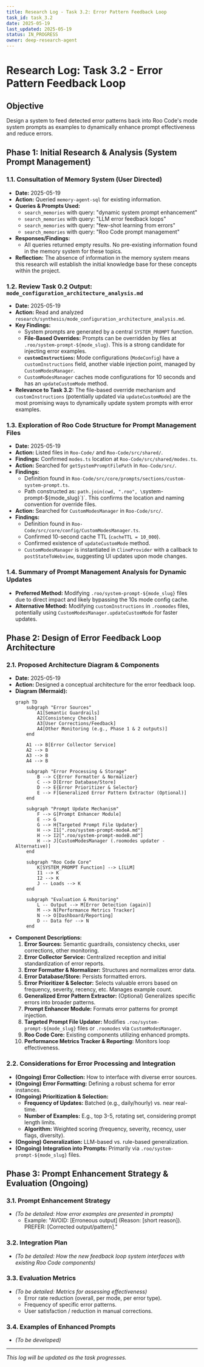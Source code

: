 ```yaml
---
title: Research Log - Task 3.2: Error Pattern Feedback Loop
task_id: task_3.2
date: 2025-05-19
last_updated: 2025-05-19
status: IN_PROGRESS
owner: deep-research-agent
---
```


# Research Log: Task 3.2 - Error Pattern Feedback Loop

## Objective
Design a system to feed detected error patterns back into Roo Code's mode system prompts as examples to dynamically enhance prompt effectiveness and reduce errors.

## Phase 1: Initial Research & Analysis (System Prompt Management)

### 1.1. Consultation of Memory System (User Directed)
*   **Date:** 2025-05-19
*   **Action:** Queried `memory-agent-sql` for existing information.
*   **Queries & Prompts Used:**
    *   `search_memories` with query: "dynamic system prompt enhancement"
    *   `search_memories` with query: "LLM error feedback loops"
    *   `search_memories` with query: "few-shot learning from errors"
    *   `search_memories` with query: "Roo Code prompt management"
*   **Responses/Findings:**
    *   All queries returned empty results. No pre-existing information found in the memory system for these topics.
*   **Reflection:** The absence of information in the memory system means this research will establish the initial knowledge base for these concepts within the project.

### 1.2. Review Task 0.2 Output: `mode_configuration_architecture_analysis.md`
*   **Date:** 2025-05-19
*   **Action:** Read and analyzed `research/synthesis/mode_configuration_architecture_analysis.md`.
*   **Key Findings:**
    *   System prompts are generated by a central `SYSTEM_PROMPT` function.
    *   **File-Based Overrides:** Prompts can be overridden by files at `.roo/system-prompt-${mode_slug}`. This is a strong candidate for injecting error examples.
    *   **`customInstructions`:** Mode configurations (`ModeConfig`) have a `customInstructions` field, another viable injection point, managed by `CustomModesManager`.
    *   `CustomModesManager` caches mode configurations for 10 seconds and has an `updateCustomMode` method.
*   **Relevance to Task 3.2:** The file-based override mechanism and `customInstructions` (potentially updated via `updateCustomMode`) are the most promising ways to dynamically update system prompts with error examples.

### 1.3. Exploration of Roo Code Structure for Prompt Management Files
*   **Date:** 2025-05-19
*   **Action:** Listed files in `Roo-Code/` and `Roo-Code/src/shared/`.
*   **Findings:** Confirmed `modes.ts` location at `Roo-Code/src/shared/modes.ts`.
*   **Action:** Searched for `getSystemPromptFilePath` in `Roo-Code/src/`.
*   **Findings:**
    *   Definition found in `Roo-Code/src/core/prompts/sections/custom-system-prompt.ts`.
    *   Path constructed as: `path.join(cwd, ".roo", \`system-prompt-${mode_slug}\`)`. This confirms the location and naming convention for override files.
*   **Action:** Searched for `CustomModesManager` in `Roo-Code/src/`.
*   **Findings:**
    *   Definition found in `Roo-Code/src/core/config/CustomModesManager.ts`.
    *   Confirmed 10-second cache TTL (`cacheTTL = 10_000`).
    *   Confirmed existence of `updateCustomMode` method.
    *   `CustomModesManager` is instantiated in `ClineProvider` with a callback to `postStateToWebview`, suggesting UI updates upon mode changes.

### 1.4. Summary of Prompt Management Analysis for Dynamic Updates
*   **Preferred Method:** Modifying `.roo/system-prompt-${mode_slug}` files due to direct impact and likely bypassing the 10s mode config cache.
*   **Alternative Method:** Modifying `customInstructions` in `.roomodes` files, potentially using `CustomModesManager.updateCustomMode` for faster updates.

## Phase 2: Design of Error Feedback Loop Architecture

### 2.1. Proposed Architecture Diagram & Components
*   **Date:** 2025-05-19
*   **Action:** Designed a conceptual architecture for the error feedback loop.
*   **Diagram (Mermaid):**
    ```mermaid
    graph TD
        subgraph "Error Sources"
            A1[Semantic Guardrails]
            A2[Consistency Checks]
            A3[User Corrections/Feedback]
            A4[Other Monitoring (e.g., Phase 1 & 2 outputs)]
        end

        A1 --> B[Error Collector Service]
        A2 --> B
        A3 --> B
        A4 --> B

        subgraph "Error Processing & Storage"
            B --> C{Error Formatter & Normalizer}
            C --> D[Error Database/Store]
            D --> E{Error Prioritizer & Selector}
            E --> F[Generalized Error Pattern Extractor (Optional)]
        end

        subgraph "Prompt Update Mechanism"
            F --> G[Prompt Enhancer Module]
            E --> G
            G --> H{Targeted Prompt File Updater}
            H --> I1[".roo/system-prompt-modeA.md"]
            H --> I2[".roo/system-prompt-modeB.md"]
            H --> J[CustomModesManager (.roomodes updater - Alternative)]
        end

        subgraph "Roo Code Core"
            K[SYSTEM_PROMPT Function] --> L[LLM]
            I1 --> K
            I2 --> K
            J -- Loads --> K
        end

        subgraph "Evaluation & Monitoring"
            L -- Output --> M[Error Detection (again)]
            M --> N[Performance Metrics Tracker]
            N --> O[Dashboard/Reporting]
            D -- Data for --> N
        end
    ```
*   **Component Descriptions:**
    1.  **Error Sources:** Semantic guardrails, consistency checks, user corrections, other monitoring.
    2.  **Error Collector Service:** Centralized reception and initial standardization of error reports.
    3.  **Error Formatter & Normalizer:** Structures and normalizes error data.
    4.  **Error Database/Store:** Persists formatted errors.
    5.  **Error Prioritizer & Selector:** Selects valuable errors based on frequency, severity, recency, etc. Manages example count.
    6.  **Generalized Error Pattern Extractor:** (Optional) Generalizes specific errors into broader patterns.
    7.  **Prompt Enhancer Module:** Formats error patterns for prompt injection.
    8.  **Targeted Prompt File Updater:** Modifies `.roo/system-prompt-${mode_slug}` files or `.roomodes` via `CustomModesManager`.
    9.  **Roo Code Core:** Existing components utilizing enhanced prompts.
    10. **Performance Metrics Tracker & Reporting:** Monitors loop effectiveness.

### 2.2. Considerations for Error Processing and Integration
*   **(Ongoing) Error Collection:** How to interface with diverse error sources.
*   **(Ongoing) Error Formatting:** Defining a robust schema for error instances.
*   **(Ongoing) Prioritization & Selection:**
    *   **Frequency of Updates:** Batched (e.g., daily/hourly) vs. near real-time.
    *   **Number of Examples:** E.g., top 3-5, rotating set, considering prompt length limits.
    *   **Algorithm:** Weighted scoring (frequency, severity, recency, user flags, diversity).
*   **(Ongoing) Generalization:** LLM-based vs. rule-based generalization.
*   **(Ongoing) Integration into Prompts:** Primarily via `.roo/system-prompt-${mode_slug}` files.

## Phase 3: Prompt Enhancement Strategy & Evaluation (Ongoing)

### 3.1. Prompt Enhancement Strategy
*   *(To be detailed: How error examples are presented in prompts)*
    *   Example: "AVOID: [Erroneous output] (Reason: [short reason]). PREFER: [Corrected output/pattern]."

### 3.2. Integration Plan
*   *(To be detailed: How the new feedback loop system interfaces with existing Roo Code components)*

### 3.3. Evaluation Metrics
*   *(To be detailed: Metrics for assessing effectiveness)*
    *   Error rate reduction (overall, per mode, per error type).
    *   Frequency of specific error patterns.
    *   User satisfaction / reduction in manual corrections.

### 3.4. Examples of Enhanced Prompts
*   *(To be developed)*

---
*This log will be updated as the task progresses.*